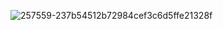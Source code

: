 ![257559-237b54512b72984cef3c6d5ffe21328f](https://github.com/7ngg/MarketplaceStock/assets/127057498/523da852-a29d-425a-b5b4-2d05e15edd0f)
